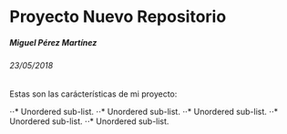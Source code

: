 # Proyecto Nuevo Repositorio

##### Miguel Pérez Martínez
###### 23/05/2018

Estas son las carácterísticas de mi proyecto:

⋅⋅* Unordered sub-list. 
⋅⋅* Unordered sub-list. 
⋅⋅* Unordered sub-list. 
⋅⋅* Unordered sub-list. 
⋅⋅* Unordered sub-list. 
